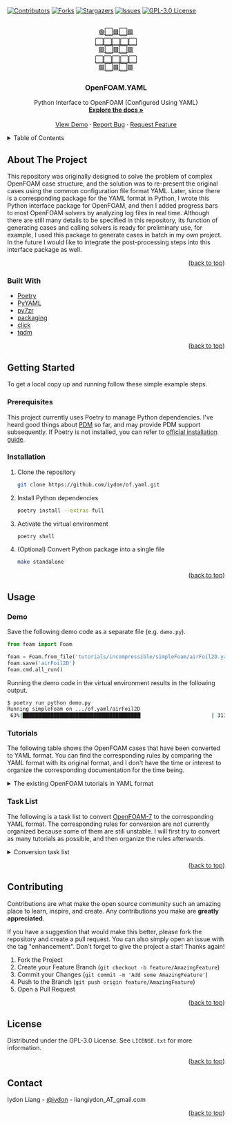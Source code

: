 <!-- Template from https://github.com/othneildrew/Best-README-Template -->
<div id="top"></div>



<!-- PROJECT SHIELDS -->
[![Contributors][contributors-shield]][contributors-url]
[![Forks][forks-shield]][forks-url]
[![Stargazers][stars-shield]][stars-url]
[![Issues][issues-shield]][issues-url]
[![GPL-3.0 License][license-shield]][license-url]



<!-- PROJECT LOGO -->
<br />
<div align="center">
  <a href="https://github.com/iydon/of.yaml">
    🟢⬜🟩⬜🟩<br />
    ⬜⬜⬜⬜⬜<br />
    🟩⬜🟩⬜🟩<br />
    ⬜⬜⬜⬜⬜<br />
    🟩⬜🟩⬜🟩<br />
  </a>

  <h3 align="center">OpenFOAM.YAML</h3>

  <p align="center">
    Python Interface to OpenFOAM (Configured Using YAML)
    <br />
    <a href="https://github.com/iydon/of.yaml"><strong>Explore the docs »</strong></a>
    <br />
    <br />
    <a href="https://github.com/iydon/of.yaml">View Demo</a>
    ·
    <a href="https://github.com/iydon/of.yaml/issues">Report Bug</a>
    ·
    <a href="https://github.com/iydon/of.yaml/issues">Request Feature</a>
  </p>
</div>



<!-- TABLE OF CONTENTS -->
<details>
  <summary>Table of Contents</summary>
  <ol>
    <li>
      <a href="#about-the-project">About The Project</a>
      <ul>
        <li><a href="#built-with">Built With</a></li>
      </ul>
    </li>
    <li>
      <a href="#getting-started">Getting Started</a>
      <ul>
        <li><a href="#prerequisites">Prerequisites</a></li>
        <li><a href="#installation">Installation</a></li>
      </ul>
    </li>
    <li><a href="#usage">Usage</a></li>
      <ul>
        <li><a href="#demo">Demo</a></li>
        <li><a href="#tutorials">Tutorials</a></li>
        <li><a href="#task-list">Task List</a></li>
      </ul>
    </li>
    <li><a href="#contributing">Contributing</a></li>
    <li><a href="#license">License</a></li>
    <li><a href="#contact">Contact</a></li>
  </ol>
</details>



<!-- ABOUT THE PROJECT -->
## About The Project

This repository was originally designed to solve the problem of complex OpenFOAM case structure, and the solution was to re-present the original cases using the common configuration file format YAML. Later, since there is a corresponding package for the YAML format in Python, I wrote this Python interface package for OpenFOAM, and then I added progress bars to most OpenFOAM solvers by analyzing log files in real time. Although there are still many details to be specified in this repository, its function of generating cases and calling solvers is ready for preliminary use, for example, I used this package to generate cases in batch in my own project. In the future I would like to integrate the post-processing steps into this interface package as well.

<p align="right">(<a href="#top">back to top</a>)</p>

### Built With

* [Poetry](https://github.com/python-poetry/poetry)
* [PyYAML](https://github.com/yaml/pyyaml)
* [py7zr](https://github.com/miurahr/py7zr)
* [packaging](https://github.com/pypa/packaging)
* [click](https://github.com/pallets/click)
* [tqdm](https://github.com/tqdm/tqdm)

<p align="right">(<a href="#top">back to top</a>)</p>



<!-- GETTING STARTED -->
## Getting Started

To get a local copy up and running follow these simple example steps.

### Prerequisites

This project currently uses Poetry to manage Python dependencies. I've heard good things about [PDM](https://github.com/pdm-project/pdm) so far, and may provide PDM support subsequently. If Poetry is not installed, you can refer to [official installation guide](https://github.com/python-poetry/poetry#installation).

### Installation

1. Clone the repository
   ```sh
   git clone https://github.com/iydon/of.yaml.git
   ```
2. Install Python dependencies
   ```sh
   poetry install --extras full
   ```
3. Activate the virtual environment
   ```sh
   poetry shell
   ```
4. (Optional) Convert Python package into a single file
   ```sh
   make standalone
   ```

<p align="right">(<a href="#top">back to top</a>)</p>



<!-- USAGE EXAMPLES -->
## Usage

### Demo

Save the following demo code as a separate file (e.g. `demo.py`).

```python
from foam import Foam

foam = Foam.from_file('tutorials/incompressible/simpleFoam/airFoil2D.yaml')
foam.save('airFoil2D')
foam.cmd.all_run()
```

Running the demo code in the virtual environment results in the following output.

```sh
$ poetry run python demo.py
Running simpleFoam on .../of.yaml/airFoil2D
 63%|██████████████████████████████████████▏                      | 313.0/500.0 [00:06<00:04, 46.66it/s]
```

### Tutorials

The following table shows the OpenFOAM cases that have been converted to YAML format. You can find the corresponding rules by comparing the YAML format with its original format, and I don't have the time or interest to organize the corresponding documentation for the time being.

<details>
  <summary>The existing OpenFOAM tutorials in YAML format</summary>

  | YAML | OpenFOAM | Version | Solver |
  | --- | --- | --- | --- |
  | [airFoil2D.yaml](tutorials/incompressible/simpleFoam/airFoil2D.yaml) | [airFoil2D](https://github.com/OpenFOAM/OpenFOAM-7/tree/master/tutorials/incompressible/simpleFoam/airFoil2D) | 7 | [incompressible/simpleFoam](https://github.com/OpenFOAM/OpenFOAM-7/tree/master/applications/solvers/incompressible/simpleFoam) |
  | [beamEndLoad.yaml](tutorials/stressAnalysis/solidEquilibriumDisplacementFoam/beamEndLoad.yaml) | [beamEndLoad](https://github.com/OpenFOAM/OpenFOAM-7/tree/master/tutorials/stressAnalysis/solidEquilibriumDisplacementFoam/beamEndLoad) | 7 | [stressAnalysis/solidEquilibriumDisplacementFoam](https://github.com/OpenFOAM/OpenFOAM-7/tree/master/applications/solvers/stressAnalysis/solidEquilibriumDisplacementFoam) |
  | [boxTurb16.yaml](tutorials/DNS/dnsFoam/boxTurb16.yaml) | [boxTurb16](https://github.com/OpenFOAM/OpenFOAM-7/tree/master/tutorials/DNS/dnsFoam/boxTurb16) | 7 | [DNS/dnsFoam](https://github.com/OpenFOAM/OpenFOAM-7/tree/master/applications/solvers/DNS/dnsFoam) |
  | [cylinder.yaml](tutorials/basic/potentialFoam/cylinder.yaml) | [cylinder](https://github.com/OpenFOAM/OpenFOAM-7/tree/master/tutorials/basic/potentialFoam/cylinder) | 7 | [basic/potentialFoam](https://github.com/OpenFOAM/OpenFOAM-7/tree/master/applications/solvers/basic/potentialFoam) |
  | [damBreak.yaml](tutorials/multiphase/interMixingFoam/laminar/damBreak.yaml) | [damBreak](https://github.com/OpenFOAM/OpenFOAM-7/tree/master/tutorials/multiphase/interMixingFoam/laminar/damBreak) | 7 | [multiphase/interMixingFoam](https://github.com/OpenFOAM/OpenFOAM-7/tree/master/applications/solvers/multiphase/interFoam/interMixingFoam) |
  | [damBreak4phase.yaml](tutorials/multiphase/multiphaseInterFoam/laminar/damBreak4phase.yaml) | [damBreak4phase](https://github.com/OpenFOAM/OpenFOAM-7/tree/master/tutorials/multiphase/multiphaseInterFoam/laminar/damBreak4phase) | 7 | [multiphase/multiphaseInterFoam](https://github.com/OpenFOAM/OpenFOAM-7/tree/master/applications/solvers/multiphase/multiphaseInterFoam) |
  | [damBreak4phaseFine.yaml](tutorials/multiphase/multiphaseInterFoam/laminar/damBreak4phaseFine.yaml) | [damBreak4phaseFine](https://github.com/OpenFOAM/OpenFOAM-7/tree/master/tutorials/multiphase/multiphaseInterFoam/laminar/damBreak4phaseFine) | 7 | [multiphase/multiphaseInterFoam](https://github.com/OpenFOAM/OpenFOAM-7/tree/master/applications/solvers/multiphase/multiphaseInterFoam) |
  | [damBreakWithObstacle.yaml](tutorials/multiphase/interFoam/laminar/damBreakWithObstacle.yaml) | [damBreakWithObstacle](https://github.com/OpenFOAM/OpenFOAM-7/tree/master/tutorials/multiphase/interFoam/laminar/damBreakWithObstacle) | 7 | [multiphase/interFoam](https://github.com/OpenFOAM/OpenFOAM-7/tree/master/applications/solvers/multiphase/interFoam) |
  | [DTCHull.yaml](tutorials/multiphase/interFoam/RAS/DTCHull.yaml) | [DTCHull](https://github.com/OpenFOAM/OpenFOAM-7/tree/master/tutorials/multiphase/interFoam/RAS/DTCHull) | 7 | [multiphase/interFoam](https://github.com/OpenFOAM/OpenFOAM-7/tree/master/applications/solvers/multiphase/interFoam) |
  | [elbow.yaml](tutorials/incompressible/icoFoam/elbow.yaml) | [elbow](https://github.com/OpenFOAM/OpenFOAM-7/tree/master/tutorials/incompressible/icoFoam/elbow) | 7 | [incompressible/icoFoam](https://github.com/OpenFOAM/OpenFOAM-7/tree/master/applications/solvers/incompressible/icoFoam) |
  | [europeanCall.yaml](tutorials/financial/financialFoam/europeanCall.yaml) | [europeanCall](https://github.com/OpenFOAM/OpenFOAM-7/tree/master/tutorials/financial/financialFoam/europeanCall) | 7 | [financial/financialFoam](https://github.com/OpenFOAM/OpenFOAM-7/tree/master/applications/solvers/financial/financialFoam) |
  | [fileHandler.yaml](tutorials/IO/fileHandler.yaml) | [fileHandler](https://github.com/OpenFOAM/OpenFOAM-7/tree/master/tutorials/IO/fileHandler) | 7 | [lagrangian/icoUncoupledKinematicParcelFoam](https://github.com/OpenFOAM/OpenFOAM-7/tree/master/applications/solvers/lagrangian/icoUncoupledKinematicParcelFoam) |
  | [flange.yaml](tutorials/basic/laplacianFoam/flange.yaml) | [flange](https://github.com/OpenFOAM/OpenFOAM-7/tree/master/tutorials/basic/laplacianFoam/flange) | 7 | [basic/laplacianFoam](https://github.com/OpenFOAM/OpenFOAM-7/tree/master/applications/solvers/basic/laplacianFoam) |
  | [mixerVessel2D.yaml](tutorials/multiphase/multiphaseInterFoam/laminar/mixerVessel2D.yaml) | [mixerVessel2D](https://github.com/OpenFOAM/OpenFOAM-7/tree/master/tutorials/multiphase/multiphaseInterFoam/laminar/mixerVessel2D) | 7 | [multiphase/multiphaseInterFoam](https://github.com/OpenFOAM/OpenFOAM-7/tree/master/applications/solvers/multiphase/multiphaseInterFoam) |
  | [nozzleFlow2D.yaml](tutorials/multiphase/interFoam/LES/nozzleFlow2D.yaml) | [nozzleFlow2D](https://github.com/OpenFOAM/OpenFOAM-7/tree/master/tutorials/multiphase/interFoam/LES/nozzleFlow2D) | 7 | [multiphase/interFoam](https://github.com/OpenFOAM/OpenFOAM-7/tree/master/applications/solvers/multiphase/interFoam) |
  | [pipeCyclic.yaml](tutorials/incompressible/simpleFoam/pipeCyclic.yaml) | [pipeCyclic](https://github.com/OpenFOAM/OpenFOAM-7/tree/master/tutorials/incompressible/simpleFoam/pipeCyclic) | 7 | [incompressible/simpleFoam](https://github.com/OpenFOAM/OpenFOAM-7/tree/master/applications/solvers/incompressible/simpleFoam) |
  | [pitzDaily.yaml](tutorials/basic/potentialFoam/pitzDaily.yaml) | [pitzDaily](https://github.com/OpenFOAM/OpenFOAM-7/tree/master/tutorials/basic/potentialFoam/pitzDaily) | 7 | [basic/potentialFoam](https://github.com/OpenFOAM/OpenFOAM-7/tree/master/applications/solvers/basic/potentialFoam) |
  | [pitzDaily.yaml](tutorials/basic/scalarTransportFoam/pitzDaily.yaml) | [pitzDaily](https://github.com/OpenFOAM/OpenFOAM-7/tree/master/tutorials/basic/scalarTransportFoam/pitzDaily) | 7 | [basic/scalarTransportFoam](https://github.com/OpenFOAM/OpenFOAM-7/tree/master/applications/solvers/basic/scalarTransportFoam) |
  | [plateHole.yaml](tutorials/stressAnalysis/solidDisplacementFoam/plateHole.yaml) | [plateHole](https://github.com/OpenFOAM/OpenFOAM-7/tree/master/tutorials/stressAnalysis/solidDisplacementFoam/plateHole) | 7 | [stressAnalysis/solidDisplacementFoam](https://github.com/OpenFOAM/OpenFOAM-7/tree/master/applications/solvers/stressAnalysis/solidDisplacementFoam) |
  | [sloshingTank3D6DoF.yaml](tutorials/multiphase/interFoam/laminar/sloshingTank3D6DoF.yaml) | [sloshingTank3D6DoF](https://github.com/OpenFOAM/OpenFOAM-7/tree/master/tutorials/multiphase/interFoam/laminar/sloshingTank3D6DoF) | 7 | [multiphase/interFoam](https://github.com/OpenFOAM/OpenFOAM-7/tree/master/applications/solvers/multiphase/interFoam) |
  | [propeller.yaml](tutorials/multiphase/interPhaseChangeFoam/propeller.yaml) | [propeller](https://github.com/OpenFOAM/OpenFOAM-7/tree/master/tutorials/multiphase/interPhaseChangeFoam/propeller) | 7 | [multiphase/interPhaseChangeFoam](https://github.com/OpenFOAM/OpenFOAM-7/tree/master/applications/solvers/multiphase/interPhaseChangeFoam) |
  | [mixerVesselAMI.yaml](tutorials/multiphase/interFoam/RAS/mixerVesselAMI.yaml) | [mixerVesselAMI](https://github.com/OpenFOAM/OpenFOAM-7/tree/master/tutorials/multiphase/interFoam/RAS/mixerVesselAMI) | 7 | [multiphase/interFoam](https://github.com/OpenFOAM/OpenFOAM-7/tree/master/applications/solvers/multiphase/interFoam) |
  | [sloshingTank2D.yaml](tutorials/multiphase/compressibleInterFoam/laminar/sloshingTank2D.yaml) | [sloshingTank2D](https://github.com/OpenFOAM/OpenFOAM-7/tree/master/tutorials/multiphase/compressibleInterFoam/laminar/sloshingTank2D) | 7 | [multiphase/compressibleInterFoam](https://github.com/OpenFOAM/OpenFOAM-7/tree/master/applications/solvers/multiphase/compressibleInterFoam) |
  | [damBreak4phase.yaml](tutorials/multiphase/compressibleMultiphaseInterFoam/laminar/damBreak4phase.yaml) | [damBreak4phase](https://github.com/OpenFOAM/OpenFOAM-7/tree/master/tutorials/multiphase/compressibleMultiphaseInterFoam/laminar/damBreak4phase) | 7 | [multiphase/compressibleMultiphaseInterFoam](https://github.com/OpenFOAM/OpenFOAM-7/tree/master/applications/solvers/multiphase/compressibleMultiphaseInterFoam) |
  | [flamePropagationWithObstacles.yaml](tutorials/combustion/PDRFoam/flamePropagationWithObstacles.yaml) | [flamePropagationWithObstacles](https://github.com/OpenFOAM/OpenFOAM-7/tree/master/tutorials/combustion/PDRFoam/flamePropagationWithObstacles) | 7 | [combustion/PDRFoam](https://github.com/OpenFOAM/OpenFOAM-7/tree/master/applications/solvers/combustion/PDRFoam) |
  | [kivaTest.yaml](tutorials/combustion/XiEngineFoam/kivaTest.yaml) | [kivaTest](https://github.com/OpenFOAM/OpenFOAM-7/tree/master/tutorials/combustion/XiEngineFoam/kivaTest) | 7 | [combustion/XiEngineFoam](https://github.com/OpenFOAM/OpenFOAM-7/tree/master/applications/solvers/combustion/XiFoam/XiEngineFoam) |
  | [moriyoshiHomogeneous.yaml](tutorials/combustion/XiFoam/RAS/moriyoshiHomogeneous.yaml) | [moriyoshiHomogeneous](https://github.com/OpenFOAM/OpenFOAM-7/tree/master/tutorials/combustion/XiFoam/RAS/moriyoshiHomogeneous) | 7 | [combustion/XiFoam](https://github.com/OpenFOAM/OpenFOAM-7/tree/master/applications/solvers/combustion/XiFoam) |
  | [throttle.yaml](tutorials/multiphase/cavitatingFoam/LES/throttle.yaml) | [throttle](https://github.com/OpenFOAM/OpenFOAM-7/tree/master/tutorials/multiphase/cavitatingFoam/LES/throttle) | 7 | [multiphase/cavitatingFoam](https://github.com/OpenFOAM/OpenFOAM-7/tree/master/applications/solvers/multiphase/cavitatingFoam) |
  | [throttle3D.yaml](tutorials/multiphase/cavitatingFoam/LES/throttle3D.yaml) | [throttle3D](https://github.com/OpenFOAM/OpenFOAM-7/tree/master/tutorials/multiphase/cavitatingFoam/LES/throttle3D) | 7 | [multiphase/cavitatingFoam](https://github.com/OpenFOAM/OpenFOAM-7/tree/master/applications/solvers/multiphase/cavitatingFoam) |
  | [throttle.yaml](tutorials/multiphase/cavitatingFoam/RAS/throttle.yaml) | [throttle](https://github.com/OpenFOAM/OpenFOAM-7/tree/master/tutorials/multiphase/cavitatingFoam/RAS/throttle) | 7 | [multiphase/cavitatingFoam](https://github.com/OpenFOAM/OpenFOAM-7/tree/master/applications/solvers/multiphase/cavitatingFoam) |
</details>

### Task List

The following is a task list to convert [OpenFOAM-7](https://github.com/OpenFOAM/OpenFOAM-7) to the corresponding YAML format. The corresponding rules for conversion are not currently organized because some of them are still unstable. I will first try to convert as many tutorials as possible, and then organize the rules afterwards.

<details>
  <summary>Conversion task list</summary>

  - [x] DNS
      - [x] dnsFoam
          - [x] boxTurb16
  - [x] IO
      - [x] fileHandler
  - [x] basic
      - [x] laplacianFoam
          - [x] flange
      - [x] potentialFoam
          - [x] cylinder
          - [x] pitzDaily
      - [x] scalarTransportFoam
          - [x] pitzDaily
  - [ ] combustion
      - [x] PDRFoam
          - [x] flamePropagationWithObstacles
      - [x] XiEngineFoam
          - [x] kivaTest
      - [x] XiFoam
          - [x] RAS
              - [x] moriyoshiHomogeneous
      - [ ] chemFoam
          - [ ] gri
          - [ ] h2
          - [ ] ic8h18
          - [ ] ic8h18_TDAC
          - [ ] nc7h16
      - [ ] coldEngineFoam
          - [ ] freePiston
      - [ ] fireFoam
          - [ ] LES
              - [ ] flameSpreadWaterSuppressionPanel
              - [ ] oppositeBurningPanels
              - [ ] smallPoolFire2D
              - [ ] smallPoolFire3D
      - [ ] reactingFoam
          - [ ] RAS
              - [ ] DLR_A_LTS
              - [ ] SandiaD_LTS
              - [ ] membrane
          - [ ] laminar
              - [ ] counterFlowFlame2D
              - [ ] counterFlowFlame2DLTS
              - [ ] counterFlowFlame2DLTS_GRI_TDAC
              - [ ] counterFlowFlame2D_GRI
              - [ ] counterFlowFlame2D_GRI_TDAC
  - [ ] compressible
      - [ ] rhoCentralFoam
          - [ ] LadenburgJet60psi
          - [ ] biconic25-55Run35
          - [ ] forwardStep
          - [ ] movingCone
          - [ ] obliqueShock
          - [ ] shockTube
          - [ ] wedge15Ma5
      - [ ] rhoPimpleFoam
          - [ ] LES
              - [ ] pitzDaily
          - [ ] RAS
              - [ ] aerofoilNACA0012
              - [ ] angledDuct
              - [ ] angledDuctLTS
              - [ ] annularThermalMixer
              - [ ] cavity
              - [ ] mixerVessel2D
              - [ ] nacaAirfoil
              - [ ] prism
              - [ ] squareBendLiq
          - [ ] laminar
              - [ ] blockedChannel
              - [ ] decompressionTank
              - [ ] forwardStep
              - [ ] helmholtzResonance
              - [ ] shockTube
      - [ ] rhoPorousSimpleFoam
          - [ ] angledDuctExplicit
          - [ ] angledDuctImplicit
      - [ ] rhoSimpleFoam
          - [ ] aerofoilNACA0012
          - [ ] angledDuctExplicitFixedCoeff
          - [ ] squareBend
          - [ ] squareBendLiq
  - [ ] discreteMethods
      - [ ] dsmcFoam
          - [ ] freeSpacePeriodic
          - [ ] freeSpaceStream
          - [ ] supersonicCorner
          - [ ] wedge15Ma5
      - [ ] molecularDynamics
          - [ ] mdEquilibrationFoam
              - [ ] periodicCubeArgon
              - [ ] periodicCubeWater
          - [ ] mdFoam
              - [ ] nanoNozzle
  - [ ] electromagnetics
      - [ ] electrostaticFoam
          - [ ] chargedWire
      - [ ] mhdFoam
          - [ ] hartmann
  - [x] financial
      - [x] financialFoam
          - [x] europeanCall
  - [ ] heatTransfer
      - [ ] buoyantPimpleFoam
          - [ ] BernardCells
          - [ ] hotRoom
          - [ ] hotRoomBoussinesq
      - [ ] buoyantSimpleFoam
          - [ ] buoyantCavity
          - [ ] circuitBoardCooling
          - [ ] externalCoupledCavity
          - [ ] hotRadiationRoom
          - [ ] hotRadiationRoomFvDOM
          - [ ] hotRoomBoussinesq
          - [ ] iglooWithFridges
      - [ ] chtMultiRegionFoam
          - [ ] coolingSphere
          - [ ] heatExchanger
          - [ ] heatedDuct
          - [ ] reverseBurner
          - [ ] shellAndTubeHeatExchanger
  - [ ] incompressible
      - [ ] SRFPimpleFoam
          - [ ] rotor2D
      - [ ] SRFSimpleFoam
          - [ ] mixer
      - [ ] adjointShapeOptimizationFoam
          - [ ] pitzDaily
      - [ ] boundaryFoam
          - [ ] boundaryLaunderSharma
          - [ ] boundaryWallFunctions
          - [ ] boundaryWallFunctionsProfile
      - [ ] icoFoam
          - [ ] cavity
              - [ ] cavity
              - [ ] cavityClipped
              - [ ] cavityGrade
          - [x] elbow
      - [ ] nonNewtonianIcoFoam
          - [ ] offsetCylinder
      - [ ] pimpleFoam
          - [ ] LES
              - [ ] channel395
          - [ ] RAS
              - [ ] TJunction
              - [ ] TJunctionFan
              - [ ] elipsekkLOmega
              - [ ] impeller
              - [ ] oscillatingInletACMI2D
              - [ ] pitzDaily
              - [ ] pitzDailyLTS
              - [ ] propeller
              - [ ] wingMotion
          - [ ] laminar
              - [ ] blockedChannel
              - [ ] mixerVesselAMI2D
              - [ ] movingCone
              - [ ] offsetCylinder
              - [ ] planarContraction
              - [ ] planarCouette
              - [ ] planarPoiseuille
      - [ ] pisoFoam
          - [ ] LES
              - [ ] motorBike
              - [ ] pitzDaily
              - [ ] pitzDailyMapped
          - [ ] RAS
              - [ ] cavity
              - [ ] cavityCoupledU
          - [ ] laminar
              - [ ] porousBlockage
      - [ ] porousSimpleFoam
          - [ ] angledDuctExplicit
          - [ ] angledDuctImplicit
          - [ ] straightDuctImplicit
      - [ ] shallowWaterFoam
          - [ ] squareBump
      - [ ] simpleFoam
          - [ ] T3A
          - [x] airFoil2D
          - [ ] mixerVessel2D
          - [ ] motorBike
          - [x] pipeCyclic
          - [ ] pitzDaily
          - [ ] pitzDailyExptInlet
          - [ ] rotorDisk
          - [ ] turbineSiting
          - [ ] windAroundBuildings
  - [ ] lagrangian
      - [ ] DPMFoam
          - [ ] Goldschmidt
      - [ ] MPPICFoam
          - [ ] Goldschmidt
          - [ ] column
          - [ ] cyclone
          - [ ] injectionChannel
      - [ ] coalChemistryFoam
          - [ ] simplifiedSiwek
      - [ ] icoUncoupledKinematicParcelFoam
          - [ ] hopper
              - [ ] hopperEmptying
              - [ ] hopperInitialState
          - [ ] mixerVesselAMI2D
      - [ ] reactingParcelFoam
          - [ ] counterFlowFlame2DLTS
          - [ ] cylinder
          - [ ] filter
          - [ ] hotBoxes
          - [ ] parcelInBox
          - [ ] rivuletPanel
          - [ ] splashPanel
          - [ ] verticalChannel
          - [ ] verticalChannelLTS
      - [ ] simpleReactingParcelFoam
          - [ ] verticalChannel
      - [ ] sprayFoam
          - [ ] aachenBomb
  - [ ] mesh
      - [ ] blockMesh
          - [ ] pipe
          - [ ] sphere
          - [ ] sphere7
          - [ ] sphere7ProjectedEdges
      - [ ] foamyHexMesh
          - [ ] blob
          - [ ] flange
          - [ ] mixerVessel
          - [ ] simpleShapes
          - [ ] straightDuctImplicit → ../../incompressible/porousSimpleFoam/straightDuctImplicit
      - [ ] foamyQuadMesh
          - [ ] jaggedBoundary
          - [ ] square
      - [ ] moveDynamicMesh
          - [ ] SnakeRiverCanyon
      - [ ] refineMesh
          - [ ] refineFieldDirs
      - [ ] snappyHexMesh
          - [ ] flange
          - [ ] iglooWithFridges → ../../heatTransfer/buoyantSimpleFoam/iglooWithFridges
          - [ ] motorBike → ../../incompressible/simpleFoam/motorBike
  - [ ] multiphase
      - [x] cavitatingFoam
          - [x] LES
              - [x] throttle
              - [x] throttle3D
          - [x] RAS
              - [x] throttle
      - [ ] compressibleInterFoam
          - [ ] laminar
              - [ ] climbingRod
              - [ ] depthCharge2D
              - [ ] depthCharge3D
              - [x] sloshingTank2D
      - [x] compressibleMultiphaseInterFoam
          - [x] laminar
              - [x] damBreak4phase
      - [ ] driftFluxFoam
          - [ ] RAS
              - [ ] dahl
              - [ ] mixerVessel2D
              - [ ] tank3D
      - [ ] interFoam
          - [x] LES
              - [x] nozzleFlow2D
          - [ ] RAS
              - [x] DTCHull
              - [ ] DTCHullMoving
              - [ ] DTCHullWave
              - [ ] angledDuct
              - [ ] damBreak
              - [ ] damBreakPorousBaffle
              - [ ] floatingObject
              - [x] mixerVesselAMI
              - [ ] waterChannel
              - [ ] weirOverflow
          - [ ] laminar
              - [ ] capillaryRise
              - [ ] damBreak
              - [x] damBreakWithObstacle
              - [ ] mixerVessel2D
              - [ ] sloshingCylinder
              - [ ] sloshingTank2D
              - [ ] sloshingTank2D3DoF
              - [ ] sloshingTank3D
              - [ ] sloshingTank3D3DoF
              - [x] sloshingTank3D6DoF
              - [ ] testTubeMixer
              - [ ] wave
      - [x] interMixingFoam
          - [x] laminar
              - [x] damBreak
      - [ ] interPhaseChangeFoam
          - [ ] cavitatingBullet
          - [x] propeller
      - [ ] multiphaseEulerFoam
          - [ ] bubbleColumn
          - [ ] damBreak4phase
          - [ ] damBreak4phaseFine
          - [ ] mixerVessel2D
      - [x] multiphaseInterFoam
          - [x] laminar
              - [x] damBreak4phase
              - [x] damBreak4phaseFine
              - [x] mixerVessel2D
      - [ ] potentialFreeSurfaceFoam
          - [ ] movingOscillatingBox
          - [ ] oscillatingBox
      - [ ] reactingMultiphaseEulerFoam
          - [ ] RAS
              - [ ] wallBoiling1D_2phase
              - [ ] wallBoiling1D_3phase
          - [ ] laminar
              - [ ] bed
              - [ ] bubbleColumn
              - [ ] bubbleColumnFixedPolydisperse
              - [ ] bubbleColumnPolydisperse
              - [ ] mixerVessel2D
              - [ ] trickleBed
      - [ ] reactingTwoPhaseEulerFoam
          - [ ] LES
              - [ ] bubbleColumn
          - [ ] RAS
              - [ ] LBend
              - [ ] bubbleColumn
              - [ ] bubbleColumnEvaporatingReacting
              - [ ] bubbleColumnPolydisperse
              - [ ] fluidisedBed
              - [ ] wallBoiling
              - [ ] wallBoiling1D
              - [ ] wallBoilingIATE
              - [ ] wallBoilingPolyDisperse
          - [ ] laminar
              - [ ] bubbleColumn
              - [ ] bubbleColumnEvaporating
              - [ ] bubbleColumnEvaporatingDissolving
              - [ ] bubbleColumnIATE
              - [ ] fluidisedBed
              - [ ] injection
              - [ ] mixerVessel2D
              - [ ] steamInjection
      - [ ] twoLiquidMixingFoam
          - [ ] lockExchange
      - [ ] twoPhaseEulerFoam
          - [ ] LES
              - [ ] bubbleColumn
          - [ ] RAS
              - [ ] bubbleColumn
              - [ ] fluidisedBed
          - [ ] laminar
              - [ ] bubbleColumn
              - [ ] bubbleColumnIATE
              - [ ] fluidisedBed
              - [ ] injection
              - [ ] mixerVessel2D
  - [ ] resources
      - [ ] geometry
  - [x] stressAnalysis
      - [x] solidDisplacementFoam
          - [x] plateHole
      - [x] solidEquilibriumDisplacementFoam
          - [x] beamEndLoad
</details>

<p align="right">(<a href="#top">back to top</a>)</p>



<!-- CONTRIBUTING -->
## Contributing

Contributions are what make the open source community such an amazing place to learn, inspire, and create. Any contributions you make are **greatly appreciated**.

If you have a suggestion that would make this better, please fork the repository and create a pull request. You can also simply open an issue with the tag "enhancement".
Don't forget to give the project a star! Thanks again!

1. Fork the Project
2. Create your Feature Branch (`git checkout -b feature/AmazingFeature`)
3. Commit your Changes (`git commit -m 'Add some AmazingFeature'`)
4. Push to the Branch (`git push origin feature/AmazingFeature`)
5. Open a Pull Request

<p align="right">(<a href="#top">back to top</a>)</p>



<!-- LICENSE -->
## License

Distributed under the GPL-3.0 License. See `LICENSE.txt` for more information.

<p align="right">(<a href="#top">back to top</a>)</p>



<!-- CONTACT -->
## Contact

Iydon Liang - [@iydon](https://github.com/iydon) - liangiydon_AT_gmail.com

<p align="right">(<a href="#top">back to top</a>)</p>



<!-- MARKDOWN LINKS & IMAGES -->
[contributors-shield]: https://img.shields.io/github/contributors/iydon/of.yaml.svg?style=for-the-badge
[contributors-url]: https://github.com/iydon/of.yaml/graphs/contributors
[forks-shield]: https://img.shields.io/github/forks/iydon/of.yaml.svg?style=for-the-badge
[forks-url]: https://github.com/iydon/of.yaml/network/members
[stars-shield]: https://img.shields.io/github/stars/iydon/of.yaml.svg?style=for-the-badge
[stars-url]: https://github.com/iydon/of.yaml/stargazers
[issues-shield]: https://img.shields.io/github/issues/iydon/of.yaml.svg?style=for-the-badge
[issues-url]: https://github.com/iydon/of.yaml/issues
[license-shield]: https://img.shields.io/github/license/iydon/of.yaml.svg?style=for-the-badge
[license-url]: https://github.com/iydon/of.yaml/blob/master/LICENSE.txt
